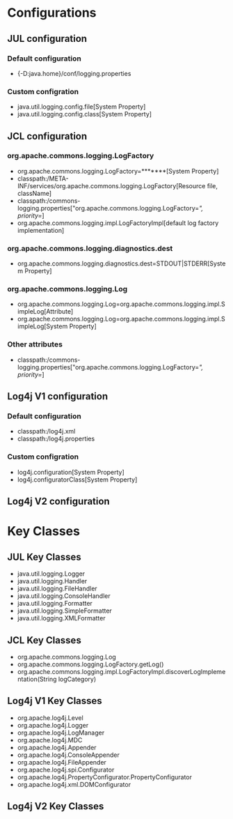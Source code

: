 # Configurations
## JUL configuration
### Default configuration
- {-D:java.home}/conf/logging.properties
### Custom configration
- java.util.logging.config.file[System Property]
- java.util.logging.config.class[System Property]

## JCL configuration
### org.apache.commons.logging.LogFactory
- org.apache.commons.logging.LogFactory=*******[System Property]
- classpath:/META-INF/services/org.apache.commons.logging.LogFactory[Resource file, className]
- classpath:/commons-logging.properties["org.apache.commons.logging.LogFactory=*", priority=*]
- org.apache.commons.logging.impl.LogFactoryImpl[default log factory implementation]
### org.apache.commons.logging.diagnostics.dest
- org.apache.commons.logging.diagnostics.dest=STDOUT|STDERR[System Property]
### org.apache.commons.logging.Log
- org.apache.commons.logging.Log=org.apache.commons.logging.impl.SimpleLog[Attribute]
- org.apache.commons.logging.Log=org.apache.commons.logging.impl.SimpleLog[System Property]
### Other attributes
- classpath:/commons-logging.properties["org.apache.commons.logging.LogFactory=*", priority=*]

## Log4j V1 configuration
### Default configuration
- classpath:/log4j.xml
- classpath:/log4j.properties
### Custom configration
- log4j.configuration[System Property]
- log4j.configuratorClass[System Property]

## Log4j V2 configuration


# Key Classes
## JUL Key Classes
- java.util.logging.Logger
- java.util.logging.Handler
- java.util.logging.FileHandler
- java.util.logging.ConsoleHandler
- java.util.logging.Formatter
- java.util.logging.SimpleFormatter
- java.util.logging.XMLFormatter
## JCL Key Classes
- org.apache.commons.logging.Log
- org.apache.commons.logging.LogFactory.getLog(<class>)
- org.apache.commons.logging.impl.LogFactoryImpl.discoverLogImplementation(String logCategory)
## Log4j V1 Key Classes
- org.apache.log4j.Level
- org.apache.log4j.Logger
- org.apache.log4j.LogManager
- org.apache.log4j.MDC
- org.apache.log4j.Appender
- org.apache.log4j.ConsoleAppender
- org.apache.log4j.FileAppender
- org.apache.log4j.spi.Configurator
- org.apache.log4j.PropertyConfigurator.PropertyConfigurator
- org.apache.log4j.xml.DOMConfigurator

## Log4j V2 Key Classes


